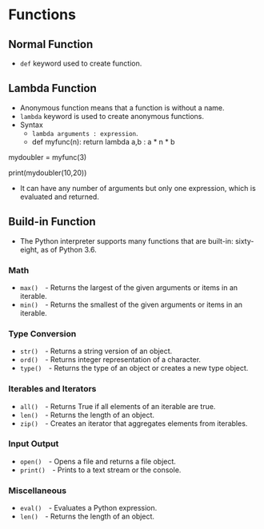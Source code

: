 # Functions

## Normal Function
- `def` keyword used to create function.

## Lambda Function
-  Anonymous function means that a function is without a name.
-  `lambda` keyword is used to create anonymous functions.
-  Syntax
   -  `lambda arguments : expression`.
   -  def myfunc(n):
  return lambda a,b : a * n * b

mydoubler = myfunc(3)

print(mydoubler(10,20))
-  It can have any number of arguments but only one expression, which is evaluated and returned.


## Build-in Function
- The Python interpreter supports many functions that are built-in: sixty-eight, as of Python 3.6.


### Math
  -  ```max()```&emsp;- Returns the largest of the given arguments or items in an iterable.
  -  ```min()```&emsp;- Returns the smallest of the given arguments or items in an iterable.  


### Type Conversion
  -  ```str()```&emsp;- Returns a string version of an object.
  -  ```ord()```&emsp;- Returns integer representation of a character.
  -  ```type()```&emsp;- Returns the type of an object or creates a new type object.  


### Iterables and Iterators
  -  ```all()```&emsp;- Returns True if all elements of an iterable are true.
  -  ```len()```&emsp;- Returns the length of an object.
  -  ```zip()```&emsp;- Creates an iterator that aggregates elements from iterables.


### Input Output
  -  ```open()```&emsp;- Opens a file and returns a file object.
  -  ```print()```&emsp;- Prints to a text stream or the console.


### Miscellaneous
  -  ```eval()```&emsp;- Evaluates a Python expression.
  -  ```len()```&emsp;- Returns the length of an object.
